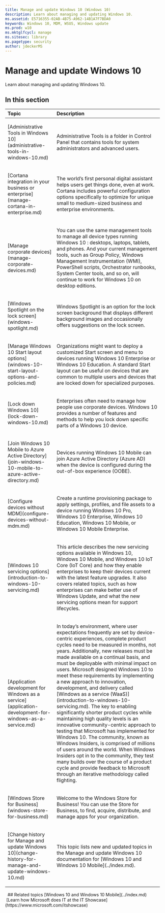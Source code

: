```yaml
---
title: Manage and update Windows 10 (Windows 10)
description: Learn about managing and updating Windows 10.
ms.assetid: E5716355-02AB-4B75-A962-14B1A7F7BDA0
keywords: Windows 10, MDM, WSUS, Windows update
ms.prod: w10
ms.mktglfcycl: manage
ms.sitesec: library
ms.pagetype: security
author: jdeckerMS
---
```


# Manage and update Windows 10

Learn about managing and updating Windows 10.

## In this section

<table>
<thead>
<tr class="header">
<th align="left">Topic</th>
<th align="left">Description</th>
</tr>
</thead>
<tbody>
<tr class="even">
<td align="left"><p>[Administrative Tools in Windows 10](administrative-tools-in-windows-10.md)</p></td>
<td align="left"><p>Administrative Tools is a folder in Control Panel that contains tools for system administrators and advanced users.</p></td>
</tr>
<tr class="odd">
<td align="left"><p>[Cortana integration in your business or enterprise](manage-cortana-in-enterprise.md)</p></td>
<td align="left"><p>The world’s first personal digital assistant helps users get things done, even at work. Cortana includes powerful configuration options specifically to optimize for unique small to medium-sized business and enterprise environments.</p></td>
</tr>
<tr class="even">
<td align="left"><p>[Manage corporate devices](manage-corporate-devices.md)</p></td>
<td align="left"><p>You can use the same management tools to manage all device types running Windows 10 : desktops, laptops, tablets, and phones. And your current management tools, such as Group Policy, Windows Management Instrumentation (WMI), PowerShell scripts, Orchestrator runbooks, System Center tools, and so on, will continue to work for Windows 10 on desktop editions.</p></td>
</tr>
<tr class="odd">
<td align="left"><p>[Windows Spotlight on the lock screen](windows-spotlight.md)</p></td>
<td align="left"><p>Windows Spotlight is an option for the lock screen background that displays different background images and occasionally offers suggestions on the lock screen.</p></td>
</tr>
<tr class="odd">
<td align="left"><p>[Manage Windows 10 Start layout options](windows-10-start-layout-options-and-policies.md)</p></td>
<td align="left"><p>Organizations might want to deploy a customized Start screen and menu to devices running Windows 10 Enterprise or Windows 10 Education. A standard Start layout can be useful on devices that are common to multiple users and devices that are locked down for specialized purposes.</p></td>
</tr>
<tr class="even">
<td align="left"><p>[Lock down Windows 10](lock-down-windows-10.md)</p></td>
<td align="left"><p>Enterprises often need to manage how people use corporate devices. Windows 10 provides a number of features and methods to help you lock down specific parts of a Windows 10 device.</p></td>
</tr>
<tr class="odd">
<td align="left"><p>[Join Windows 10 Mobile to Azure Active Directory](join-windows-10-mobile-to-azure-active-directory.md)</p></td>
<td align="left"><p>Devices running Windows 10 Mobile can join Azure Active Directory (Azure AD) when the device is configured during the out-of-box experience (OOBE).</p></td>
</tr>
<tr class="even">
<td align="left"><p>[Configure devices without MDM](configure-devices-without-mdm.md)</p></td>
<td align="left"><p>Create a runtime provisioning package to apply settings, profiles, and file assets to a device running Windows 10 Pro, Windows 10 Enterprise, Windows 10 Education, Windows 10 Mobile, or Windows 10 Mobile Enterprise.</p></td>
</tr>
<tr class="odd">
<td align="left"><p>[Windows 10 servicing options](introduction-to-windows-10-servicing.md)</p></td>
<td align="left"><p>This article describes the new servicing options available in Windows 10, Windows 10 Mobile, and Windows 10 IoT Core (IoT Core) and how they enable enterprises to keep their devices current with the latest feature upgrades. It also covers related topics, such as how enterprises can make better use of Windows Update, and what the new servicing options mean for support lifecycles.</p></td>
</tr>
<tr class="even">
<td align="left"><p>[Application development for Windows as a service](application-development-for-windows-as-a-service.md)</p></td>
<td align="left"><p>In today’s environment, where user expectations frequently are set by device-centric experiences, complete product cycles need to be measured in months, not years. Additionally, new releases must be made available on a continual basis, and must be deployable with minimal impact on users. Microsoft designed Windows 10 to meet these requirements by implementing a new approach to innovation, development, and delivery called [Windows as a service (WaaS)](introduction-to-windows-10-servicing.md). The key to enabling significantly shorter product cycles while maintaining high quality levels is an innovative community-centric approach to testing that Microsoft has implemented for Windows 10. The community, known as Windows Insiders, is comprised of millions of users around the world. When Windows Insiders opt in to the community, they test many builds over the course of a product cycle and provide feedback to Microsoft through an iterative methodology called flighting.</p></td>
</tr>
<tr class="odd">
<td align="left"><p>[Windows Store for Business](windows-store-for-business.md)</p></td>
<td align="left"><p>Welcome to the Windows Store for Business! You can use the Store for Business, to find, acquire, distribute, and manage apps for your organization.</p></td>
</tr><tr class="odd">
<td align="left"><p>[Change history for Manage and update Windows 10](change-history-for-manage-and-update-windows-10.md)</p></td>
<td align="left"><p>This topic lists new and updated topics in the Manage and update Windows 10 documentation for [Windows 10 and Windows 10 Mobile](../index.md).</p></td>
</tr>
</tbody>
</table>
 
## Related topics
[Windows 10 and Windows 10 Mobile](../index.md)
 
 [Learn how Microsoft does IT at the IT Showcase](https://www.microsoft.com/itshowcase)
